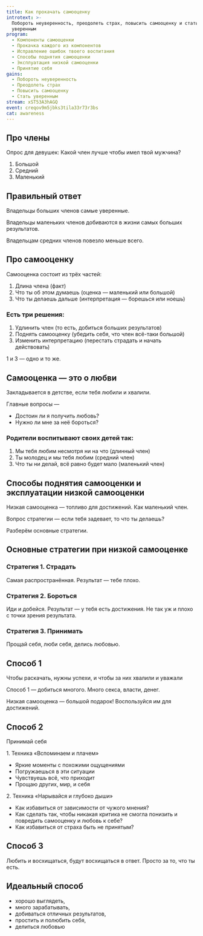 ```yaml
---
title: Как прокачать самооценку
introtext: >-
  Побороть неуверенность, преодолеть страх, повысить самооценку и стать
  уверенным
program:
  - Компоненты самооценки
  - Прокачка каждого из компонентов
  - Исправление ошибок твоего воспитания
  - Способы поднятия самооценки
  - Эксплуатация низкой самооценки
  - Принятие себя
gains:
  - Побороть неуверенность
  - Преодолеть страх
  - Повысить самооценку
  - Стать уверенным
stream: xST53A3hAGQ
event: creqov9m5jbks3tila33r73r3bs
cat: awareness
---
```


## Про члены

Опрос для девушек: Какой член лучше чтобы имел твой мужчина?

1. Большой
2. Средний
3. Маленький

## Правильный ответ

Владельцы больших членов самые уверенные.

Владельцы маленьких членов добиваются в жизни самых больших результатов.

Владельцам средних членов повезло меньше всего.

## Про самооценку

Самооценка состоит из трёх частей:

1. Длина члена (факт)
2. Что ты об этом думаешь (оценка — маленький или большой)
3. Что ты делаешь дальше (интерпретация — борешься или ноешь)

### Есть три решения:

1. Удлинить член (то есть, добиться больших результатов)
2. Поднять самооценку (убедить себя, что член всё-таки большой)
3. Изменить интерпретацию (перестать страдать и начать действовать)

1 и 3 — одно и то же.

## Самооценка — это о любви

Закладывается в детстве, если тебя любили и хвалили.

Главные вопросы — 

- Достоин ли я получить любовь?
- Нужно ли мне за неё бороться?

### Родители воспитывают своих детей так:

1. Мы тебя любим несмотря ни на что (длинный член)
2. Ты молодец и мы тебя любим (средний член)
3. Что ты ни делай, всё равно будет мало (маленький член)

## Способы поднятия самооценки и эксплуатации низкой самооценки

Низкая самооценка — топливо для достижений. Как маленький член.

Вопрос стратегии — если тебя задевает, то что ты делаешь?

Разберём основные стратегии.

## Основные стратегии при низкой самооценке

### Стратегия 1. Страдать

Самая распространённая. Результат — тебе плохо.

### Стратегия 2. Бороться

Иди и добейся. Результат — у тебя есть достижения. Не так уж и плохо с точки зрения результата.

### Стратегия 3. Принимать

Прощай себя, люби себя, делись любовью.

## Способ 1

Чтобы раскачать, нужны успехи, и чтобы за них хвалили и уважали

Способ 1 — добиться многого. Много секса, власти, денег.

Низкая самооценка — большой подарок! Воспользуйся им для достижений.

## Способ 2

Принимай себя

1\. Техника «Вспоминаем и плачем»

- Яркие моменты с похожими ощущениями
- Погружаешься в эти ситуации
- Чувствуешь всё, что приходит
- Прощаю других, мир, и себя

2\. Техника «Нарывайся и глубоко дыши»

- Как избавиться от зависимости от чужого мнения?
- Как сделать так, чтобы никакая критика не смогла понизить и повредить самооценку и любовь к себе?
- Как избавиться от страха быть не принятым?

## Способ 3

Любить и восхищаться, будут восхищаться в ответ. Просто за то, что ты есть.

## Идеальный способ

- хорошо выглядеть,
- много зарабатывать,
- добиваться отличных результатов,
- простить и полюбить себя,
- делиться любовью
